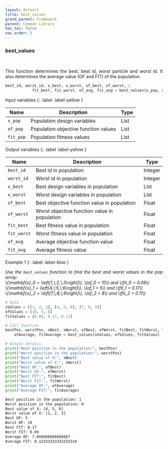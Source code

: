 ```yaml
---
layout: default
title: best_values
grand_parent: Framework
parent: Common Library
has_toc: false
nav_order: 5
---
```


<!--Don't delete ths script-->
<script src = "https://polyfill.io/v3/polyfill.min.js?features=es6"></script>
<script id = "MathJax-script" async src="https://cdn.jsdelivr.net/npm/mathjax@3/es5/tex-mml-chtml.js"></script>
<!--Don't delete ths script-->

<h3>best_values</h3>

<br>

<p align = "justify">
    This function determines the best, best id, worst particle and worst id. It also determines the average value (OF and FIT) of the population.
</p>

```python
best_id, worst_id, x_best, x_worst, of_best, of_worst, \
            fit_best, fit_worst, of_avg, fit_avg = best_values(x_pop, of_pop, fit_pop)
```

Input variables
{: .label .label-yellow }

<table style = "width:100%">
    <thead>
      <tr>
        <th>Name</th>
        <th>Description</th>
        <th>Type</th>
      </tr>
    </thead>
    <tr>
        <td><code>x_pop</code></td>
        <td>Population design variables</td>
        <td>List</td>
    </tr>
    <tr>
        <td><code>of_pop</code></td>
        <td>Population objective function values</td>
        <td>List</td>
    </tr>  
    <tr>
        <td><code>fit_pop</code></td>
        <td>Population fitness values</td>
        <td>List</td>
    </tr>  
</table>

Output variables
{: .label .label-yellow }

<table style = "width:100%">
    <thead>
      <tr>
        <th>Name</th>
        <th>Description</th>
        <th>Type</th>
      </tr>
    </thead>
    <tr>
        <td><code>best_id</code></td>
        <td>Best id in population</td>
        <td>Integer</td>
    </tr>
    <tr>
        <td><code>worst_id</code></td>
        <td>Worst id in population</td>
        <td>Integer</td>
    </tr>
    <tr>
        <td><code>x_best</code></td>
        <td>Best design variables in population</td>
        <td>List</td>
    </tr>
    <tr>
        <td><code>x_worst</code></td>
        <td>Worst design variables in population</td>
        <td>List</td>
    </tr>
    <tr>
        <td><code>of_best</code></td>
        <td>Best objective function value in population</td>
        <td>Float</td>
    </tr>
    <tr>
        <td><code>of_worst</code></td>
        <td>Worst objective function value in population</td>
        <td>Float</td>
    </tr>
    <tr>
        <td><code>fit_best</code></td>
        <td>Best fitness value in population</td>
        <td>Float</td>
    </tr>
    <tr>
        <td><code>fit_worst</code></td>
        <td>Worst fitness value in population</td>
        <td>Float</td>
    </tr>
    <tr>
        <td><code>of_avg</code></td>
        <td>Average objective function value</td>
        <td>Float</td>
    </tr>
    <tr>
        <td><code>fit_avg</code></td>
        <td>Average fitness value</td>
        <td>Float</td>
    </tr>
</table>

Example 1
{: .label .label-blue }

<p align = "justify">
  <i>
    Use the <code>best_values</code> function to find the best and worst values in the pop array:
    <br>
    \(\mathbf{x}_0 = \left[1,\;2,\;3\right]\), \(of_0 = 10\) and \(fit_0 = 0.09\)
    <br>
    \(\mathbf{x}_1 = \left[4,\;5,\;6\right]\), \(of_1 = 5\) and \(fit_1 = 0.17\)
    <br>
    \(\mathbf{x}_2 = \left[7,\;8,\;9\right]\), \(of_2 = 8\) and \(fit_2 = 0.11\)
  </i>
</p>

```python
# Data
xValues = [[1, 2, 3], [4, 5, 6], [7, 8, 9]]
ofValues = [10, 5, 8]
fitValues = [0.09, 0.17, 0.11]

# Call function
bestPos, worstPos, xBest, xWorst, ofBest, ofWorst, fitBest, fitWorst, \
    ofAverage, fitAverage = best_values(xValues, ofValues, fitValues)

# Output details
print("Best position in the population:", bestPos)
print("Worst position in the population:", worstPos)
print("Best value of X:", xBest)
print("Worst value of X:", xWorst)
print("Best OF:", ofBest)
print("Worst OF:", ofWorst)
print("Best FIT:", fitBest)
print("Worst FIT:", fitWorst)
print("Average OF:", ofAverage)
print("Average FIT:", fitAverage)
```

```bash
Best position in the population: 1
Worst position in the population: 0
Best value of X: [4, 5, 6]
Worst value of X: [1, 2, 3]
Best OF: 5
Worst OF: 10
Best FIT: 0.17
Worst FIT: 0.09
Average OF: 7.666666666666667
Average FIT: 0.12333333333333334
```
